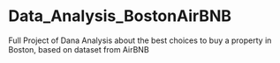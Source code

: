# Data_Analysis_BostonAirBNB
Full Project of Dana Analysis about the best choices to buy a property in Boston, based on dataset from AirBNB
